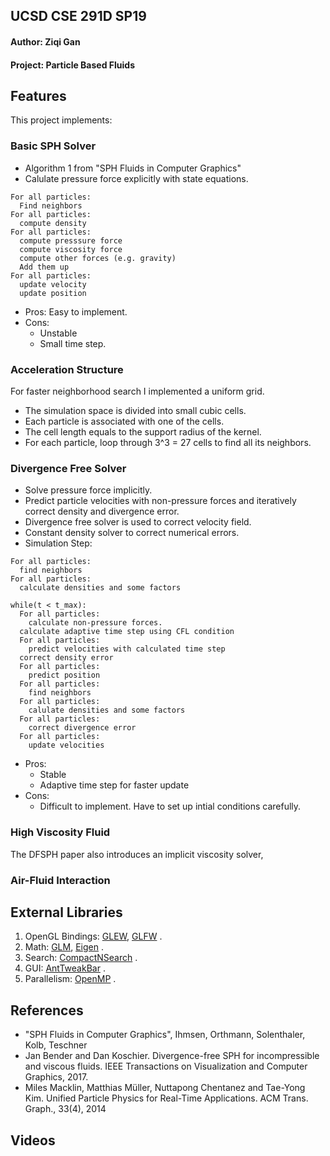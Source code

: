 ## UCSD CSE 291D  SP19
#### Author: Ziqi Gan
#### Project: Particle Based Fluids

## Features
This project implements:
### Basic SPH Solver
- Algorithm 1 from "SPH Fluids in Computer Graphics"
- Calulate pressure force explicitly with state equations.
```
For all particles:
  Find neighbors
For all particles:
  compute density
For all particles:
  compute presssure force
  compute viscosity force
  compute other forces (e.g. gravity)
  Add them up
For all particles:
  update velocity
  update position
```
- Pros: Easy to implement.
- Cons: 
  * Unstable
  * Small time step.
### Acceleration Structure
For faster neighborhood search I implemented a uniform grid.  
- The simulation space is divided into small cubic cells.
- Each particle is associated with one of the cells. 
- The cell length equals to the support radius of the kernel. 
- For each particle, loop through 3^3 = 27 cells to find all its neighbors.
### Divergence Free Solver
- Solve pressure force implicitly.
- Predict particle velocities with non-pressure forces and iteratively correct density and divergence error.
- Divergence free solver is used to correct velocity field.
- Constant density solver to correct numerical errors.
- Simulation Step:
```
For all particles:
  find neighbors
For all particles:
  calculate densities and some factors

while(t < t_max):
  For all particles:
    calculate non-pressure forces.
  calculate adaptive time step using CFL condition
  For all particles:
    predict velocities with calculated time step
  correct density error
  For all particles:
    predict position
  For all particles:
    find neighbors
  For all particles:
    calulate densities and some factors
  For all particles:
    correct divergence error
  For all particles:
    update velocities
```
- Pros:
  * Stable
  * Adaptive time step for faster update
- Cons:
  * Difficult to implement. Have to set up intial conditions carefully.
### High Viscosity Fluid
The DFSPH paper also introduces an implicit viscosity solver, 
### Air-Fluid Interaction

## External Libraries
1. OpenGL Bindings: [GLEW](http://glew.sourceforge.net/), [GLFW](https://www.glfw.org/) . 
2. Math: [GLM](https://glm.g-truc.net/0.9.9/index.html), [Eigen](http://eigen.tuxfamily.org/index.php?title=Main_Page) . 
3. Search: [CompactNSearch](https://github.com/InteractiveComputerGraphics/CompactNSearch) . 
4. GUI: [AntTweakBar](http://anttweakbar.sourceforge.net/doc/) . 
5. Parallelism: [OpenMP](https://www.openmp.org/) . 

## References
- "SPH Fluids in Computer Graphics", Ihmsen, Orthmann, Solenthaler, Kolb, Teschner
- Jan Bender and Dan Koschier. Divergence-free SPH for incompressible and viscous fluids. IEEE Transactions on Visualization and Computer Graphics, 2017.
- Miles Macklin, Matthias Müller, Nuttapong Chentanez and Tae-Yong Kim. Unified Particle Physics for Real-Time Applications. ACM Trans. Graph., 33(4), 2014

## Videos
